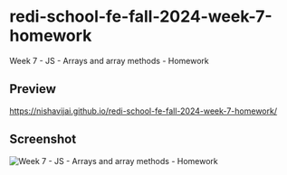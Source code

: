 # redi-school-fe-fall-2024-week-7-homework
Week 7 - JS - Arrays and array methods - Homework

## Preview
https://nishavijai.github.io/redi-school-fe-fall-2024-week-7-homework/

## Screenshot
![Week 7 - JS - Arrays and array methods - Homework](https://github.com/user-attachments/assets/083abed4-be4e-4adc-bf23-bf45d0e33577)
